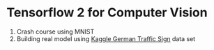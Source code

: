 # Tensorflow 2 for Computer Vision
1. Crash course using MNIST
2. Building real model using [Kaggle German Traffic Sign](https://www.kaggle.com/datasets/meowmeowmeowmeowmeow/gtsrb-german-traffic-sign) data set
